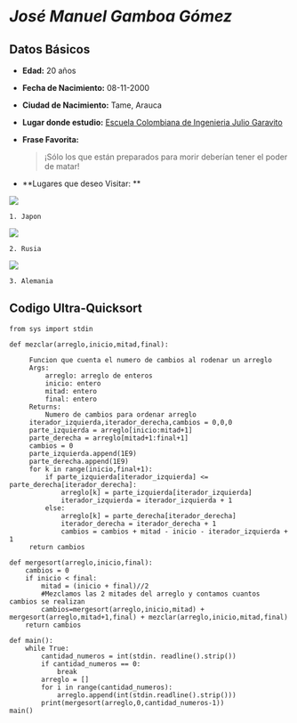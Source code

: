 # **_José Manuel Gamboa Gómez_**

## Datos Básicos

+ **Edad:** 20 años

+ **Fecha de Nacimiento:** 08-11-2000

+ **Ciudad de Nacimiento:** Tame, Arauca

+ **Lugar donde estudio:** [Escuela Colombiana de Ingenieria Julio Garavito](https://www.escuelaing.edu.co/es/)  

+ **Frase Favorita:**

   > ¡Sólo los que están preparados para morir deberían tener el poder de matar!

+ **Lugares que deseo Visitar: **

![](https://media.istockphoto.com/photos/aerial-view-of-tokyo-cityscape-with-fuji-mountain-in-japan-picture-id1131743616?k=6&m=1131743616&s=612x612&w=0&h=9NMsEs972mKE1QS1eDkN7I_nMoYyfLk_N9gtmvB07kc=)
   
    1. Japon  
   
![](https://canalhistoria.es/wp-content/uploads/2018/06/rusia.jpg)
   
    2. Rusia  
   
![](https://www.deutschland.de/sites/default/files/styles/crop_cover_top/public/media/image/Spezialseite_Pillarpage_Wegweiser_20102020_0.jpg?itok=E6U8K_KV)
   
    3. Alemania  

## **Codigo Ultra-Quicksort**  


	from sys import stdin
	
	def mezclar(arreglo,inicio,mitad,final):
	
		 Funcion que cuenta el numero de cambios al rodenar un arreglo
		 Args:
			 arreglo: arreglo de enteros
			 inicio: entero
			 mitad: entero
			 final: entero
		 Returns:
			 Numero de cambios para ordenar arreglo
		 iterador_izquierda,iterador_derecha,cambios = 0,0,0
		 parte_izquierda = arreglo[inicio:mitad+1]
		 parte_derecha = arreglo[mitad+1:final+1]
		 cambios = 0
		 parte_izquierda.append(1E9)
		 parte_derecha.append(1E9)     
		 for k in range(inicio,final+1):
			 if parte_izquierda[iterador_izquierda] <= parte_derecha[iterador_derecha]:
				 arreglo[k] = parte_izquierda[iterador_izquierda]
				 iterador_izquierda = iterador_izquierda + 1
			 else:
				 arreglo[k] = parte_derecha[iterador_derecha]
				 iterador_derecha = iterador_derecha + 1
				 cambios = cambios + mitad - inicio - iterador_izquierda + 1
		 return cambios

	def mergesort(arreglo,inicio,final):
		cambios = 0
		if inicio < final:
			mitad = (inicio + final)//2
			#Mezclamos las 2 mitades del arreglo y contamos cuantos cambios se realizan
			cambios=mergesort(arreglo,inicio,mitad) + mergesort(arreglo,mitad+1,final) + mezclar(arreglo,inicio,mitad,final)
		return cambios

	def main():
		while True:
			cantidad_numeros = int(stdin. readline().strip())
			if cantidad_numeros == 0:
				break
			arreglo = []
			for i in range(cantidad_numeros):
				arreglo.append(int(stdin.readline().strip()))
			print(mergesort(arreglo,0,cantidad_numeros-1))        
	main()